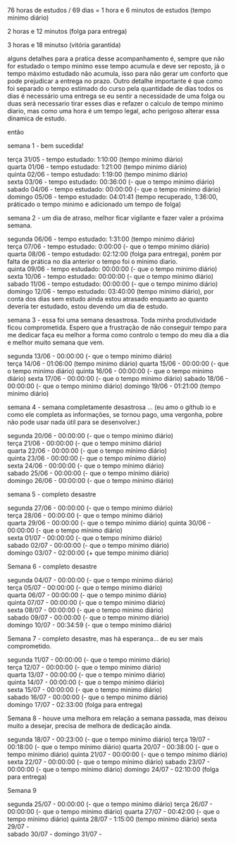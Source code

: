 76 horas de estudos / 69 dias = 1 hora e 6 minutos de estudos (tempo minimo diário)

2 horas e 12 minutos (folga para entrega)

3 horas e 18 minutso (vitória garantida)

alguns detalhes para a pratica desse acompanhamento é, sempre que não for estudado o tempo minímo esse tempo acumula e deve ser reposto, já o tempo máximo estudado não acumula, isso para não gerar um conforto que pode prejudicar a entrega no prazo. Outro detalhe importante é que como foi separado o tempo estimado do curso pela quantidade de dias todos os dias é necessário uma entrega se eu sentir a necessidade de uma folga ou duas será necessario tirar esses dias e refazer o calculo de tempo minimo diario, mas como uma hora é um tempo legal, acho perigoso alterar essa dinamica de estudo.

então 

semana 1 - bem sucedida!

terça 31/05 - tempo estudado: 1:10:00 (tempo minimo diário)   
quarta 01/06 - tempo estudado: 1:21:00 (tempo minimo diário)  
quinta 02/06 - tempo estudado: 1:19:00 (tempo minimo diário)  
sexta 03/06 - tempo estudado: 00:36:00 (- que o tempo minimo diário)  
sabado 04/06 - tempo estudado: 00:00:00 (- que o tempo minimo diário)   
domingo 05/06 - tempo estudado: 04:01:41 (tempo recuperado, 1:36:00, práticado o tempo minimo e adicionado um tempo de folga)  

semana 2 - um dia de atraso, melhor ficar vigilante e fazer valer a próxima semana.

segunda 06/06 - tempo estudado: 1:31:00 (tempo minimo diário)  
terça 07/06 - tempo estudado:   0:00:00 (- que o tempo minimo diário)  
quarta 08/06 - tempo estudado: 02:12:00 (folga para entrega), porém por falta de prática no dia anterior o tempo foi o minimo diario.  
quinta 09/06 - tempo estudado: 00:00:00 (- que o tempo minimo diário)  
sexta 10/06 - tempo estudado:  00:00:00 (- que o tempo minimo diário)  
sabado 11/06 - tempo estudado:  00:00:00 (- que o tempo minimo diário)  
domingo 12/06 - tempo estudado:  03:40:00 (tempo minimo diário), por conta dos dias sem estudo ainda estou atrasado enquanto ao quanto deveria ter estudado, estou devendo um dia de estudo.

semana 3 - essa foi uma semana desastrosa. Toda minha produtividade ficou comprometida. Espero que a frustração de não conseguir tempo para me dedicar faça eu melhor a forma como controlo o tempo do meu dia a dia e melhor muito semana que vem.

segunda 13/06 - 00:00:00    (- que o tempo minimo diário)  
terça 14/06 - 01:06:00    (tempo minimo diário)
quarta 15/06 - 00:00:00   (- que o tempo minimo diário)
quinta 16/06 - 00:00:00   (- que o tempo minimo diário)
sexta 17/06 - 00:00:00   (- que o tempo minimo diário)
sabado 18/06 - 00:00:00   (- que o tempo minimo diário)
domingo 19/06 - 01:21:00  (tempo minimo diário)

semana 4 - semana completamente desastrosa ...
(eu amo o github io e como ele completa as informações, se tornou pago, uma vergonha, pobre não pode usar nada útil para se desenvolver.)

segunda 20/06 - 00:00:00 (- que o tempo minimo diário)  
terça 21/06 - 00:00:00 (- que o tempo mínimo diário)  
quarta 22/06 - 00:00:00 (- que o tempo mínimo diário)  
quinta 23/06 - 00:00:00 (- que o tempo mínimo diário)  
sexta 24/06 -  00:00:00 (- que o tempo mínimo diário)  
sabado 25/06 -  00:00:00 (- que o tempo mínimo diário)  
domingo 26/06 -  00:00:00 (- que o tempo mínimo diário)  

semana 5 - completo desastre

segunda 27/06 - 00:00:00 (- que o tempo minimo diário)  
terça 28/06 - 00:00:00 (- que o tempo mínimo diário)  
quarta 29/06 - 00:00:00 (- que o tempo mínimo diário)
quinta 30/06 - 00:00:00 (- que o tempo mínimo diário)  
sexta 01/07 -  00:00:00 (- que o tempo mínimo diário)  
sabado 02/07 - 00:00:00 (- que o tempo mínimo diário)   
domingo 03/07 - 02:00:00 (+ que tempo minimo diário) 

Semana 6 - completo desastre

segunda 04/07 - 00:00:00 (- que o tempo minimo diário)  
terça 05/07 - 00:00:00 (- que o tempo minimo diário)  
quarta 06/07 - 00:00:00 (- que o tempo minimo diário)  
quinta 07/07 - 00:00:00 (- que o tempo minimo diário)  
sexta 08/07 -  00:00:00 (- que o tempo minimo diário)  
sabado 09/07 - 00:00:00 (- que o tempo minimo diário)  
domingo 10/07 - 00:34:59 (- que o tempo minimo diário)

Semana 7 - completo desastre, mas há esperança... de eu ser mais comprometido.

segunda 11/07 - 00:00:00 (- que o tempo minimo diário)  
terça 12/07 - 00:00:00 (- que o tempo minimo diário)  
quarta 13/07 - 00:00:00 (- que o tempo minimo diário)  
quinta 14/07 - 00:00:00 (- que o tempo minimo diário)  
sexta 15/07 -  00:00:00 (- que o tempo minimo diário)  
sabado 16/07 - 00:00:00 (- que o tempo minimo diário)  
domingo 17/07 - 02:33:00 (folga para entrega) 

Semana 8 - houve uma melhora em relação a semana passada, mas deixou muito a desejar, precisa de melhora de dedicação ainda.

segunda 18/07 - 00:23:00 (- que o tempo minímo diário)
terça 19/07 - 00:18:00 (- que o tempo mínimo diário)
quarta 20/07 - 00:38:00 (- que o tempo mínimo diário)
quinta 21/07 - 00:00:00 (- que o tempo mínimo diário)
sexta 22/07 -  00:00:00 (- que o tempo mínimo diário)
sabado 23/07 - 00:00:00 (- que o tempo mínimo diário)
domingo 24/07 - 02:10:00 (folga para entrega)


Semana 9 

segunda 25/07 - 00:00:00 (- que o tempo minímo diário)
terça 26/07 - 00:00:00 (- que o tempo mínimo diário)
quarta 27/07 - 00:42:00 (- que o tempo mínimo diário)
quinta 28/07 - 1:15:00 (tempo minimo diário) 
sexta 29/07 -  
sabado 30/07 - 
domingo 31/07 - 